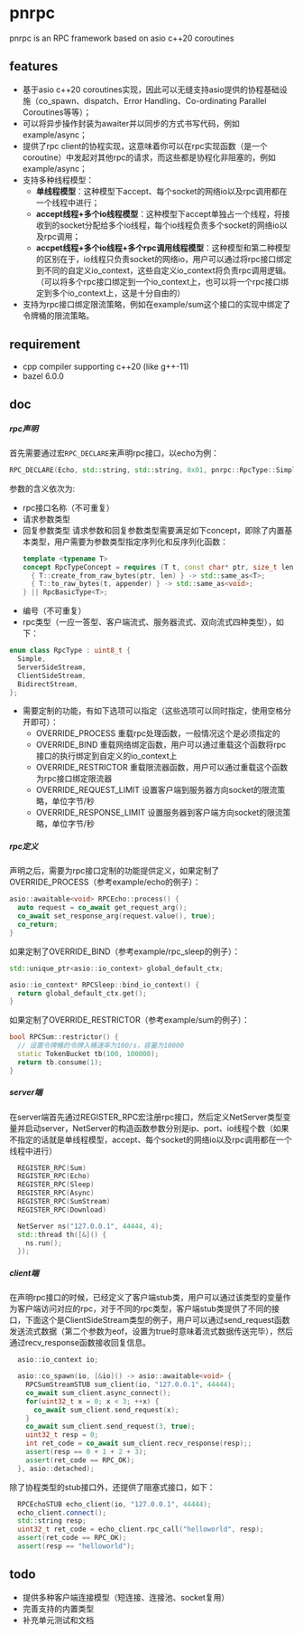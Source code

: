 # pnrpc
pnrpc is an RPC framework based on asio c++20 coroutines

## features
* 基于asio c++20 coroutines实现，因此可以无缝支持asio提供的协程基础设施（co_spawn、dispatch、Error Handling、Co-ordinating Parallel Coroutines等等）；
* 可以将异步操作封装为awaiter并以同步的方式书写代码，例如example/async；
* 提供了rpc client的协程实现，这意味着你可以在rpc实现函数（是一个coroutine）中发起对其他rpc的请求，而这些都是协程化非阻塞的，例如example/async；
* 支持多种线程模型：
    * **单线程模型**：这种模型下accept、每个socket的网络io以及rpc调用都在一个线程中进行；
    * **accept线程+多个io线程模型**：这种模型下accept单独占一个线程，将接收到的socket分配给多个io线程，每个io线程负责多个socket的网络io以及rpc调用；
    * **accpet线程+多个io线程+多个rpc调用线程模型**：这种模型和第二种模型的区别在于，io线程只负责socket的网络io，用户可以通过将rpc接口绑定到不同的自定义io_context，这些自定义io_context将负责rpc调用逻辑。（可以将多个rpc接口绑定到一个io_context上，也可以将一个rpc接口绑定到多个io_context上，这是十分自由的）
* 支持为rpc接口绑定限流策略，例如在example/sum这个接口的实现中绑定了令牌桶的限流策略。


## requirement
* cpp compiler supporting c++20 (like g++-11)
* bazel 6.0.0

## doc

##### rpc声明
首先需要通过宏```RPC_DECLARE```来声明rpc接口，以echo为例：
```c++
RPC_DECLARE(Echo, std::string, std::string, 0x01, pnrpc::RpcType::Simple, OVERRIDE_PROCESS)
```
参数的含义依次为:
* rpc接口名称（不可重复）
* 请求参数类型 
* 回复参数类型
  请求参数和回复参数类型需要满足如下concept，即除了内置基本类型，用户需要为参数类型指定序列化和反序列化函数：
  ```c++
  template <typename T>
  concept RpcTypeConcept = requires (T t, const char* ptr, size_t len, std::string& appender) {
    { T::create_from_raw_bytes(ptr, len) } -> std::same_as<T>;
    { T::to_raw_bytes(t, appender) } -> std::same_as<void>;
  } || RpcBasicType<T>;
  ```
* 编号（不可重复）
* rpc类型（一应一答型、客户端流式、服务器流式、双向流式四种类型），如下：
```c++
enum class RpcType : uint8_t {
  Simple,
  ServerSideStream,
  ClientSideStream,
  BidirectStream,
};
```
* 需要定制的功能，有如下选项可以指定（这些选项可以同时指定，使用空格分开即可）：
  * OVERRIDE_PROCESS 重载rpc处理函数，一般情况这个是必须指定的
  * OVERRIDE_BIND 重载网络绑定函数，用户可以通过重载这个函数将rpc接口的执行绑定到自定义的io_context上
  * OVERRIDE_RESTRICTOR 重载限流器函数，用户可以通过重载这个函数为rpc接口绑定限流器
  * OVERRIDE_REQUEST_LIMIT 设置客户端到服务器方向socket的限流策略，单位字节/秒
  * OVERRIDE_RESPONSE_LIMIT 设置服务器到客户端方向socket的限流策略，单位字节/秒

##### rpc定义
声明之后，需要为rpc接口定制的功能提供定义，如果定制了OVERRIDE_PROCESS（参考example/echo的例子）：
```c++
asio::awaitable<void> RPCEcho::process() {
  auto request = co_await get_request_arg();
  co_await set_response_arg(request.value(), true);
  co_return;
}
```

如果定制了OVERRIDE_BIND（参考example/rpc_sleep的例子）：
```c++
std::unique_ptr<asio::io_context> global_default_ctx;

asio::io_context* RPCSleep::bind_io_context() {
  return global_default_ctx.get();
}
```

如果定制了OVERRIDE_RESTRICTOR（参考example/sum的例子）：
```c++
bool RPCSum::restrictor() {
  // 设置令牌桶的令牌入桶速率为100/s，容量为10000
  static TokenBucket tb(100, 100000);
  return tb.consume(1);
}
```

##### server端
在server端首先通过REGISTER_RPC宏注册rpc接口，然后定义NetServer类型变量并启动server，NetServer的构造函数参数分别是ip、port、io线程个数（如果不指定的话就是单线程模型，accept、每个socket的网络io以及rpc调用都在一个线程中进行）
```c++
  REGISTER_RPC(Sum)
  REGISTER_RPC(Echo)
  REGISTER_RPC(Sleep)
  REGISTER_RPC(Async)
  REGISTER_RPC(SumStream)
  REGISTER_RPC(Download)

  NetServer ns("127.0.0.1", 44444, 4);
  std::thread th([&]() {
    ns.run();
  });
```

##### client端
在声明rpc接口的时候，已经定义了客户端stub类，用户可以通过该类型的变量作为客户端访问对应的rpc，对于不同的rpc类型，客户端stub类提供了不同的接口，下面这个是ClientSideStream类型的例子，用户可以通过send_request函数发送流式数据（第二个参数为eof，设置为true时意味着流式数据传送完毕），然后通过recv_response函数接收回复信息。
```c++
  asio::io_context io;

  asio::co_spawn(io, [&io]() -> asio::awaitable<void> {
    RPCSumStreamSTUB sum_client(io, "127.0.0.1", 44444);
    co_await sum_client.async_connect();
    for(uint32_t x = 0; x < 3; ++x) {
      co_await sum_client.send_request(x);
    }
    co_await sum_client.send_request(3, true);
    uint32_t resp = 0;
    int ret_code = co_await sum_client.recv_response(resp);;
    assert(resp == 0 + 1 + 2 + 3);
    assert(ret_code == RPC_OK);
  }, asio::detached);
```
除了协程类型的stub接口外，还提供了阻塞式接口，如下：
```c++
  RPCEchoSTUB echo_client(io, "127.0.0.1", 44444);
  echo_client.connect();
  std::string resp;
  uint32_t ret_code = echo_client.rpc_call("helloworld", resp);
  assert(ret_code == RPC_OK);
  assert(resp == "helloworld");
```

## todo
* 提供多种客户端连接模型（短连接、连接池、socket复用）
* 完善支持的内置类型
* 补充单元测试和文档